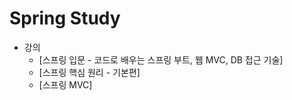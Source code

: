 # Spring Study

* 강의 
  * [스프링 입문 - 코드로 배우는 스프링 부트, 웹 MVC, DB 접근 기술]
  * [스프링 핵심 원리 - 기본편]
  * [스프링 MVC]
  
